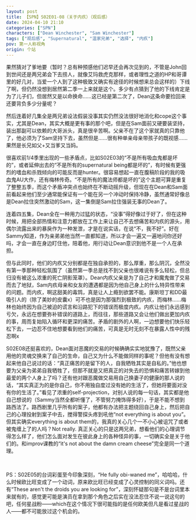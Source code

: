 ```yaml
---
layout: post
title: 【SPN】S02E01-08（关于内疚）（观后感）
date: 2024-04-10 21:10
categories: ["SPN"]
characters: ["Dean Winchester", "Sam Winchester"]
tags: ["观后感", "Supernatural", "温家兄弟", "选择", "内疚"]
pov: 第一人称视角
origin: 个站
---
```


果然猜对了爹地要（暂时？总有种预感他们迟早还会再次见到的，不管是John回到世间还是两兄弟会下去捞人，就像艾玛救虎克那样，或者理性之道的HP和哥谭里的好几对，当爱一个人到了这种极致又确实有途径的时候想来总会这样的）下线了啊，但仍然没想到居然第二季一上来就是这个。多少有点猜到了他的下线肯定是为了儿子们，但居然又是以命换命……这已经是第二次了，Dean这条命要捡回来还要背负多少分量呢？

然后连着好几集全是两兄弟设法假装没事其实仍然没法很好地消化和cope这个事实，尤其是Dean，其实大概是更有事的那个吧，但是在Sam面前又硬要装坚持，装出那副可以依赖的大哥派头，真是很辛苦啊。父亲不在了这个家就真的只靠他了，他必须为了Sam坚持下去，虽然但是……很有种单亲母亲带孩子的既视感……果然是长兄如父+又当爹又当妈。

很喜欢前1/4季里出现的一些矛盾点，比如S02E03的“不是所有吸血鬼都是坏的”，或者延伸出去的“不是所有的supernatural being都是坏的”，有时候有更强烈的嗜血和杀戮倾向的可能反而是hunter。很容易想起一直在腹稿阶段的我的吸血鬼AU大作，还有梅林传奇。“不是所有的魔法师都是坏的”这个主题可算是重复了整整五季，而这个矛盾冲突点也始终在不断动摇升级，但现在在Dean和Sam面前看起来他们至少通常能保证有一个能在另一个冲动时保持冷静，虽然通常好像总是Dean拉住突然激动的Sam，这一集倒是Sam拉住强装无事的Dean了。

连着四五集，Dean全在一种用力过猛的状态，“没事”得好像过于好了，但在这种时候，用把全部热情和注意力都放在工作上来让自己不去想痛苦和内疚的源头，用偶尔流露出来的暴戾作为一种发泄，才是在说实话，在说“不，我不好”。好在Sammy知道，作为亲弟弟他当然一直都知道，所以才会一遍又一遍地问你还好吗，才会一直在身边盯住他，陪着他，用行动让Dean意识到他不是一个人在承担。

但与此同时，他们的内疚又分别都是在独自承担的，那么厚重，那么阴沉，全然没有第一季那种轻松氛围了（虽然第一季总是找不到父亲也很难说有多么轻松，但总归没有被这么浓重的死亡阴影笼罩）。Dean内疚父亲是为了自己才和魔鬼做了交易而去了地狱，Sam内疚母亲和女友的遭遇都是因为他自己身上的什么特异性带来的问题。而内疚，啊这甜美的毒鸩，真是让人上瘾到欲罢不能。康斯坦丁和DD最吸引人的（除了美妙的皮囊x）可不也是因为那强烈到极致的内疚，而梅林……梅林也始终因为自己被迫的谎言和沿路犯下的错误而极度内疚。内疚让他们永远感到亏欠，永远在想要弥补错误的道路上，而往往，那些道路又会让他们做出更加内疚的事，周而复始陷入循环和更深的痛苦。矛盾的剧外的人啊，一边想要他们快乐轻松下去，一边忍不住地想要看到他们的痛苦，可真是无时无刻不在暴露人性中的残忍啊x

S02E08还挺喜欢的，Dean面对恶魔的交易的时候确确实实地犹豫了，既然父亲用他的灵魂交换来了自己的生命，自己又为什么不能做同样的事呢？但他有没有想起来他自己说过的话：“真正痛苦的是留下的人，自我牺牲其实是自私的。”他也想要为父亲为弟弟自我牺牲了，但那不就是又把真正的对失去的恐惧和痛苦转嫁到他最爱的两个人身上了吗？还有他对跟恶魔做交易用自己换妻子的健康的那人说的话，“其实真正为的是你自己，你不用独自度过没有她的生活了，但她将要面对没有你的生活了。”看见了浓重的self-projection，对别人说的每一句话，其实都是他自己想说的（Sammy当然全都听懂了，不管努力掩饰得多好），于是不能不想到路西法了。路西剧里几乎所有的案子，他都有办法把主题绕回自己身上，然后把自己的心理投射到案子中去，搅得警探头疼到吼他“not everything is about you”。但其实确实everything is about them的，我真的关心几个一不小心被诅咒了或者被鬼缠上了的人吗？Not really. 真正关心的只是这两兄弟，想看他们的心理调节得怎么样了，他们怎么面对发生在彼此身上的各种怪异的事，一切确实全是关于他们的。和improv课教的“it's not about the damn cream cheese”完全是同一个道理。

<br>

PS：S02E05的台词彩蛋至今印象深刻，“He fully obi-waned me”，哈哈哈，什么时候欧比旺变成了一个动词，原来欧比旺已经变成了心灵控制的同义词吗。还有“These aren't the droids you are looking for”，深刻怀疑那句是不是台词里本来就有的，感觉更可能是演员在拿到那个角色之后实在没法忍住不说一说这句的吧，任何星战粉——which在这个情况下很可能指的是任何欧美但凡是看过星战的人——都不可能放过这个机会的。
